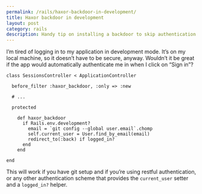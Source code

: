 ```yaml
---
permalink: /rails/haxor-backdoor-in-development/
title: Haxor backdoor in development
layout: post
category: rails
description: Handy tip on installing a backdoor to skip authentication in development
---
```


I’m tired of logging in to my application in development mode. It’s on my local machine, so it doesn’t have to be secure, anyway. Wouldn’t it be great if the app would automatically authenticate me in when I click on “Sign in”?

    class SessionsController < ApplicationController
    
      before_filter :haxor_backdoor, :only => :new
    
      # ...
    
      protected
    
        def haxor_backdoor
          if Rails.env.development?
            email = `git config --global user.email`.chomp
            self.current_user = User.find_by_email(email)
            redirect_to(:back) if logged_in?
          end
        end
    
    end

This will work if you have git setup and if you’re using restful authentication, or any other authentication scheme that provides the `current_user` setter and a `logged_in?` helper.


